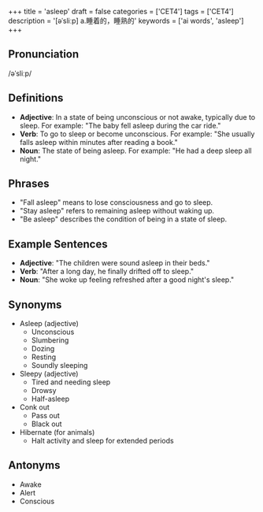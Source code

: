 +++
title = 'asleep'
draft = false
categories = ['CET4']
tags = ['CET4']
description = '[əˈsliːp] a.睡着的，睡熟的'
keywords = ['ai words', 'asleep']
+++

## Pronunciation
/əˈsliːp/

## Definitions
- **Adjective**: In a state of being unconscious or not awake, typically due to sleep. For example: "The baby fell asleep during the car ride."
- **Verb**: To go to sleep or become unconscious. For example: "She usually falls asleep within minutes after reading a book."
- **Noun**: The state of being asleep. For example: "He had a deep sleep all night."

## Phrases
- "Fall asleep" means to lose consciousness and go to sleep.
- "Stay asleep" refers to remaining asleep without waking up.
- "Be asleep" describes the condition of being in a state of sleep.

## Example Sentences
- **Adjective**: "The children were sound asleep in their beds."
- **Verb**: "After a long day, he finally drifted off to sleep."
- **Noun**: "She woke up feeling refreshed after a good night's sleep."

## Synonyms
- Asleep (adjective)
  - Unconscious
  - Slumbering
  - Dozing
  - Resting
  - Soundly sleeping
- Sleepy (adjective)
  - Tired and needing sleep
  - Drowsy
  - Half-asleep
- Conk out
  - Pass out
  - Black out
- Hibernate (for animals)
  - Halt activity and sleep for extended periods

## Antonyms
- Awake
- Alert
- Conscious
